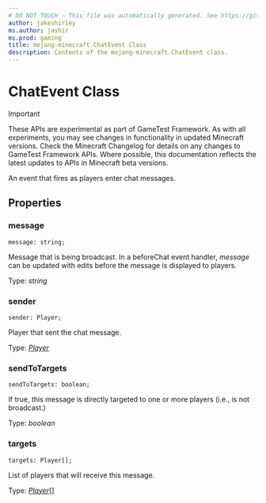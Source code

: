 ```yaml
---
# DO NOT TOUCH — This file was automatically generated. See https://github.com/Mojang/MinecraftScriptingApiDocsGenerator to modify descriptions, examples, etc.
author: jakeshirley
ms.author: jashir
ms.prod: gaming
title: mojang-minecraft.ChatEvent Class
description: Contents of the mojang-minecraft.ChatEvent class.
---
```

# ChatEvent Class
>[!IMPORTANT]
>These APIs are experimental as part of GameTest Framework. As with all experiments, you may see changes in functionality in updated Minecraft versions. Check the Minecraft Changelog for details on any changes to GameTest Framework APIs. Where possible, this documentation reflects the latest updates to APIs in Minecraft beta versions.


An event that fires as players enter chat messages.

## Properties
### **message**
`message: string;`

Message that is being broadcast. In a beforeChat event handler, _message_ can be updated with edits before the message is displayed to players.

Type: *string*


### **sender**
`sender: Player;`

Player that sent the chat message.

Type: [*Player*](Player.md)


### **sendToTargets**
`sendToTargets: boolean;`

If true, this message is directly targeted to one or more players (i.e., is not broadcast.)

Type: *boolean*


### **targets**
`targets: Player[];`

List of players that will receive this message.

Type: [*Player*](Player.md)[]




